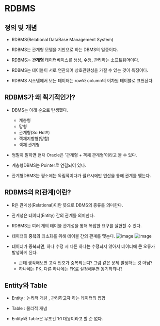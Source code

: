 # RDBMS

## 정의 및 개념

- RDBMS(Relational DataBase Management System)

- RDBMS는 관계형 모델을 기반으로 하는 DBMS의 일종이다. 

- RDBMS는 **관계형** 데이터베이스를 생성, 수정, 관리하는 소프트웨어이다.

- RDBMS는 테이블이 서로 연관되어 상호관련성을 가질 수 있는 것이 특징이다. 

- RDBMS 시스템에서 모든 데이터는 row와 column의 이차원 테이블로 표현된다.

## RDBMS가 왜 획기적인가?

- DBMS는 아래 순으로 탄생했다.
  -  계층형 
  -  망형 
  -  관계형(So Hot!!) 
  -  객체지향형(망함)
  -  객체 관계형 

- 엄밀히 말하면 현재 Oracle은 '관계형 + 객체 관계형'이라고 볼 수 있다.

- 계층형DBMS는 Pointer로 연결되어 있다. 

- 관계형DBMS는 평소에는 독립적이다가 필요시에만 연산을 통해 관계를 맺는다.

## RDBMS의 R(관계)이란?

- R은 관계성(Relational)이란 뜻으로 DBMS의 종류를 의미한다. 

- 관계성은 데이터(Entity) 간의 관계를 의미한다. 

- RDBMS는 여러 개의 테이블 관계성을 통해 복잡한 요구를 실현할 수 있다. 

- 데이터의 중복의 최소화를 위해 테이블 간의 관계를 맺는다.
![image](https://user-images.githubusercontent.com/77392444/118587042-d0450280-b7d6-11eb-92bf-7e7a3e8e406e.png)
![image](https://user-images.githubusercontent.com/77392444/118587049-d33ff300-b7d6-11eb-9674-e23ab852c984.png)

- 데이터가 중복되면, 하나 수정 시 다른 하나는 수정되지 않아서 데이터에 큰 오류가 발생하게 된다. 
  - 근데 생각해보면 고객 번호가 중복되는디? 그럼 같은 문제 발생하는 것 아님?
  - 하나에는 PK, 다른 하나에는 FK로 설정해두면 동기화되나?
 

## Entity와 Table

- Entity : 논리적 개념 , 관리하고자 하는 데이터의 집합

- Table : 물리적 개념

- Entity와 Table은 무조건 1:1 대응이라고 할 순 없다.
